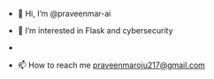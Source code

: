 - 👋 Hi, I’m @praveenmar-ai
- 👀 I’m interested in Flask and cybersecurity
- 

- 📫 How to reach me praveenmaroju217@gmail.com

<!---
praveenmar-ai/praveenmar-ai is a ✨ special ✨ repository because its `README.md` (this file) appears on your GitHub profile.
You can click the Preview link to take a look at your changes.
--->
